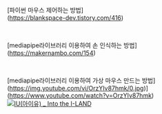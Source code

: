 [파이썬 마우스 제어하는 방법] <br>(https://blankspace-dev.tistory.com/416)

<br>

[mediapipe라이브러리 이용하여 손 인식하는 방법] <br>(https://makernambo.com/154)

<br>

[mediapipe라이브러리 이용하여 가상 마우스 만드는 방법] <br> (https://img.youtube.com/vi/OrzYIv87hmk/0.jpg)](https://www.youtube.com/watch?v=OrzYIv87hmk) <br> [![IU(아이유) _ Into the I-LAND](http://img.youtube.com/vi/QYNwbZHmh8g/0.jpg)](https://youtu.be/QYNwbZHmh8g?t=0s) 
